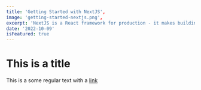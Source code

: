 ```yaml
---
title: 'Getting Started with NextJS',
image: 'getting-started-nextjs.png',
excerpt: 'NextJS is a React framework for production - it makes building fullstack React apps and sites a breeze and ships with built-in SSR.',
date: '2022-10-09'
isFeatured: true
---
```



# This is a title

This is a some regular text with a [link](https://google.com)